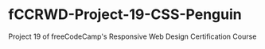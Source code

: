 # fCCRWD-Project-19-CSS-Penguin
Project 19 of freeCodeCamp's Responsive Web Design Certification Course
